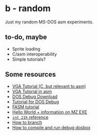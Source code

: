 # b - random

Just my random MS-DOS asm experiments.

## to-do, maybe

- Sprite loading
- C/asm interoperability
- Simple tutorials?

## Some resources

- [VGA Tutorial (C, but relevant to asm)](http://www.brackeen.com/vga/index.html)
- [VGA Tutorial in asm](http://devdocs.inightmare.org/tutorials/x86-assembly-graphics-part-i-mode-13h.html)
- [DOS Debug Download](http://www.softpedia.com/get/Programming/Debuggers-Decompilers-Dissasemblers/DOS-Debug.shtml)
- [Tutorial for DOS Debug](http://geekswithblogs.net/MarkPearl/archive/2011/02/15/the-dos-debug-environment.aspx)
- [FASM tutorial](http://bos.asmhackers.net/docs/FASM%20tutorial/)
- [Hello World + information on MZ EXE](https://stackoverflow.com/questions/4174565/fasm-helloworld-exe-program?utm_medium=organic&utm_source=google_rich_qa&utm_campaign=google_rich_qa)
- [`int 21h` reference](http://spike.scu.edu.au/~barry/interrupts.html)
- [How to branch](https://en.wikibooks.org/wiki/X86_Disassembly/Branches)
- [How to compile and run debug dosbox](https://www.vogons.org/viewtopic.php?t=3944)
